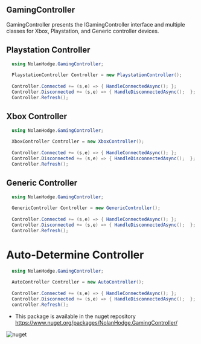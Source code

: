﻿## GamingController
 
GamingController presents the IGamingController interface and multiple classes for Xbox, Playstation, and Generic controller devices.

## Playstation Controller
```C#
  using NolanHodge.GamingController;
  
  PlaystationController Controller = new PlaystationController();
  
  Controller.Connected += (s,e) => { HandleConnectedAsync(); };
  Controller.Disconnected += (s,e) => { HandleDisconnectedAsync();  };
  Controller.Refresh();
```

## Xbox Controller
```C#
  using NolanHodge.GamingController;
  
  XboxController Controller = new XboxController();
  
  Controller.Connected += (s,e) => { HandleConnectedAsync(); };
  Controller.Disconnected += (s,e) => { HandleDisconnectedAsync();  };
  Controller.Refresh();
```

## Generic Controller
```C#
  using NolanHodge.GamingController;
  
  GenericController Controller = new GenericController();
  
  Controller.Connected += (s,e) => { HandleConnectedAsync(); };
  Controller.Disconnected += (s,e) => { HandleDisconnectedAsync();  };
  Controller.Refresh();
```

# Auto-Determine Controller
```C#
  using NolanHodge.GamingController;
  
  AutoController Controller = new AutoController();
  
  Controller.Connected += (s,e) => { HandleConnectedAsync(); };
  Controller.Disconnected += (s,e) => { HandleDisconnectedAsync();  };
  controller.Refresh();
```

 - This package is available in the nuget repository https://www.nuget.org/packages/NolanHodge.GamingController/

![nuget](https://i.imgur.com/Al51DE6.jpg)
